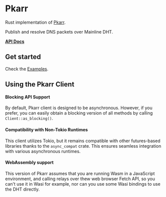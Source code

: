 # Pkarr

Rust implementation of [Pkarr](pkarr.org).

Publish and resolve DNS packets over Mainline DHT.

**[API Docs](https://docs.rs/pkarr/latest/pkarr/)**

## Get started

Check the [Examples](https://github.com/Pubky/pkarr/tree/main/pkarr/examples).

## Using the Pkarr Client

#### Blocking API Support

By default, Pkarr client is designed to be asynchronous. However, if you prefer, you can easily obtain a blocking version of all methods by calling `Client::as_blocking()`. 

#### Compatibility with Non-Tokio Runtimes

This client utilizes Tokio, but it remains compatible with other futures-based libraries thanks to the `async_compat` crate. This ensures seamless integration with various asynchronous runtimes.

#### WebAssembly support

This version of Pkarr assumes that you are running Wasm in a JavaScript environment,
and calling relays over thew web browser Fetch API, so you can't use it in Wasi for example, 
nor can you use some Wasi bindings to use the DHT directly.
